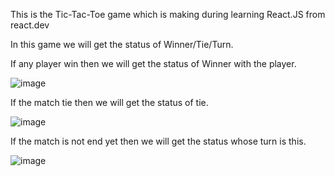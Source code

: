 This is the Tic-Tac-Toe game which is making during learning React.JS from react.dev

In this game we will get the status of Winner/Tie/Turn.

If any player win then we will get the status of Winner with the player.

![image](https://github.com/githubumang/tic-tac-toe/assets/113431853/9bcc3c5d-0d09-4e44-aef5-0b39eb2bc970)

If the match tie then we will get the status of tie.

![image](https://github.com/githubumang/tic-tac-toe/assets/113431853/9c1b96d5-1c0e-4c7a-b021-e487955c7aa9)

If the match is not end yet then we will get the status whose turn is this.

![image](https://github.com/githubumang/tic-tac-toe/assets/113431853/c65a1e45-44bc-4ac1-9f9e-24eb375a301f)
